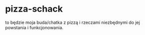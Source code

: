 # pizza-schack
to będzie moja buda/chatka z pizzą i rzeczami niezbędnymi do jej powstania i funkcjonowania. 
